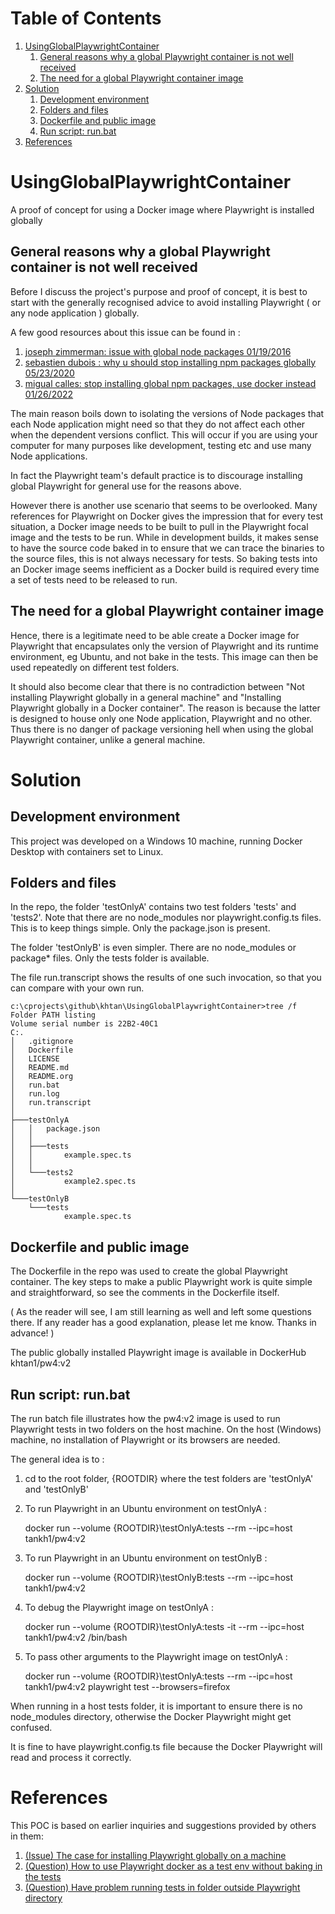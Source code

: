 
# Table of Contents

1.  [UsingGlobalPlaywrightContainer](#org16cf0d7)
    1.  [General reasons why a global Playwright container is not well received](#orgc099e8c)
    2.  [The need for a global Playwright container image](#orgb068e8f)
2.  [Solution](#orga61d274)
    1.  [Development environment](#orge5e2bf9)
    2.  [Folders and files](#org78ecf76)
    3.  [Dockerfile and public image](#orge63ff3a)
    4.  [Run script: run.bat](#org99dffe8)
3.  [References](#orgec5eb87)



<a id="org16cf0d7"></a>

# UsingGlobalPlaywrightContainer

A proof of concept for using a Docker image where Playwright is installed globally


<a id="orgc099e8c"></a>

## General reasons why a global Playwright container is not well received

Before I discuss the project's purpose and proof of concept, it is best to start with the generally recognised
advice to avoid installing Playwright ( or any node application ) globally.

A few good resources about this issue can be found in :

1.  [joseph zimmerman: issue with global node packages 01/19/2016](https://www.smashingmagazine.com/2016/01/issue-with-global-node-npm-packages/)
2.  [sebastien dubois : why u should stop installing npm packages globally 05/23/2020](https://javascript.plainenglish.io/why-you-should-stop-installing-npm-packages-globally-1b56b97b70cd)
3.  [migual calles: stop installing global npm packages, use docker instead 01/26/2022](https://betterprogramming.pub/stop-installing-node-js-and-global-npm-packages-use-docker-instead-42597990db13)

The main reason boils down to isolating the versions of Node packages that each Node application might need
so that they do not affect each other when the dependent versions conflict. This will occur if you are using
your computer for many purposes like development, testing etc and use many Node applications.

In fact the Playwright team's default practice is to discourage installing global Playwright for general use for the reasons above.

However there is another use scenario that seems to be overlooked. Many references for Playwright on Docker gives
the impression that for every test situation, a Docker image needs to be built to pull in the Playwright focal image
and the tests to be run. While in development builds, it makes sense to have the source code baked in to ensure that
we can trace the binaries to the source files, this is not always necessary for tests. So baking tests into an Docker image
seems inefficient as a Docker build is required every time a set of tests need to be released to run.


<a id="orgb068e8f"></a>

## The need for a global Playwright container image

Hence, there is a legitimate need to be able create a Docker image for Playwright that encapsulates only the version of Playwright and its runtime
environment, eg Ubuntu, and not bake in the tests. This image can then be used repeatedly on different test folders.

It should also become clear that there is no contradiction between "Not installing Playwright globally in a general machine"
and "Installing Playwright globally in a Docker container". The reason is because the latter is designed to house only one Node application, Playwright
and no other. Thus there is no danger of package versioning hell when using the global Playwright container, unlike a general machine.


<a id="orga61d274"></a>

# Solution


<a id="orge5e2bf9"></a>

## Development environment

This project was developed on a Windows 10 machine, running Docker Desktop with containers set to Linux.


<a id="org78ecf76"></a>

## Folders and files

In the repo, the folder 'testOnlyA' contains two test folders 'tests' and 'tests2'. Note that there are no node\_modules
nor playwright.config.ts files. This is to keep things simple. Only the package.json is present.

The folder 'testOnlyB' is even simpler. There are no node\_modules or package\* files. Only the tests folder
is available.

The file run.transcript shows the results of one such invocation, so that you can compare with your own run.

    c:\cprojects\github\khtan\UsingGlobalPlaywrightContainer>tree /f
    Folder PATH listing
    Volume serial number is 22B2-40C1
    C:.
    │   .gitignore
    │   Dockerfile
    │   LICENSE
    │   README.md
    │   README.org
    │   run.bat
    │   run.log
    │   run.transcript
    │
    ├───testOnlyA
    │   │   package.json
    │   │
    │   ├───tests
    │   │       example.spec.ts
    │   │
    │   └───tests2
    │           example2.spec.ts
    │
    └───testOnlyB
        └───tests
                example.spec.ts


<a id="orge63ff3a"></a>

## Dockerfile and public image

The Dockerfile in the repo was used to create the global Playwright container.
The key steps to make a public Playwright work is quite simple and straightforward, so see the comments
in the Dockerfile itself.

( As the reader will see, I am still learning as well and left some questions there. If any reader has a good
explanation, please let me know. Thanks in advance! )

The public globally installed Playwright image is available in DockerHub khtan1/pw4:v2


<a id="org99dffe8"></a>

## Run script: run.bat

The run batch file illustrates how the pw4:v2 image is used to run Playwright tests in two folders on the host machine. On the
host (Windows) machine, no installation of Playwright or its browsers are needed. 

The general idea is to :

1.  cd to the root folder, {ROOTDIR} where the test folders are 'testOnlyA' and 'testOnlyB'
2.  To run Playwright in an Ubuntu environment on testOnlyA :

    docker run --volume {ROOTDIR}\testOnlyA:tests --rm --ipc=host tankh1/pw4:v2

1.  To run Playwright in an Ubuntu environment on testOnlyB :

    docker run --volume {ROOTDIR}\testOnlyB:tests --rm --ipc=host tankh1/pw4:v2

1.  To debug the Playwright image on testOnlyA :

    docker run --volume {ROOTDIR}\testOnlyA:tests -it --rm --ipc=host tankh1/pw4:v2 /bin/bash

1.  To pass other arguments to the Playwright image on testOnlyA :

    docker run --volume {ROOTDIR}\testOnlyA:tests --rm --ipc=host tankh1/pw4:v2 playwright test --browsers=firefox

When running in a host tests folder, it is important to ensure there is no node\_modules directory, otherwise the Docker Playwright
might get confused.

It is fine to have playwright.config.ts file because the Docker Playwright will read and process it correctly.


<a id="orgec5eb87"></a>

# References

This POC is based on earlier inquiries and suggestions provided by others in them:

1.  [(Issue) The case for installing Playwright globally on a machine](https://github.com/microsoft/playwright/issues/14181)
2.  [(Question) How to use Playwright docker as a test env without baking in the tests](https://github.com/microsoft/playwright/issues/14179)
3.  [(Question) Have problem running tests in folder outside Playwright directory](https://github.com/microsoft/playwright/issues/14039)

